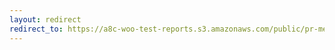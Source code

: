```yaml
---
layout: redirect
redirect_to: https://a8c-woo-test-reports.s3.amazonaws.com/public/pr-merge/43668/e2e/index.html
---
```

